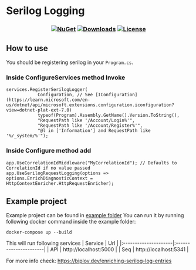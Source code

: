 # Serilog Logging
<h3 align="center">

  [![NuGet](https://img.shields.io/nuget/v/Biplov.Serilog.svg)](https://www.nuget.org/packages/Biplov.Serilog/)
  [![Downloads](https://img.shields.io/nuget/dt/Biplov.Serilog?color=brightgreen.svg)](https://www.nuget.org/packages/Biplov.Serilog/)
  [![License](https://img.shields.io/badge/license-MIT-blue.svg)](LICENSE.md)

</h3>

## How to use

You should be registering serilog in your `Program.cs`.

### Inside ConfigureServices method Invoke

```
services.RegisterSerilogLogger(
            Configuration, // See [IConfiguration](https://learn.microsoft.com/en-us/dotnet/api/microsoft.extensions.configuration.iconfiguration?view=dotnet-plat-ext-7.0)
            typeof(Program).Assembly.GetName().Version.ToString(),
            "RequestPath like '/Account/Login%'",
            "RequestPath like '/Account/Register%'",
            "@l in ['Information'] and RequestPath like '%/_system/%'");
```

### Inside Configure method add
```
app.UseCorrelationIdMiddleware("MyCorrelationId"); // Defaults to CorrelationId if no value passed
app.UseSerilogRequestLogging(options => options.EnrichDiagnosticContext = HttpContextEnricher.HttpRequestEnricher);
```
## Example project
Example project can be found in [example folder](https://github.com/biplovkc/serilog-logging/tree/main/example)
You can run it by running following docker command inside the example folder:
```
docker-compose up --build
```
This will run following services
| Service              | Url                   |
|:---------------------|:----------------------|
| API                  | http://localhost:5000 |
| Seq                  | http://localhost:5341 |

For more info check:
https://biplov.dev/enriching-serilog-log-entries
